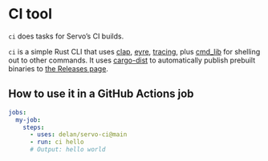 CI tool
=======

`ci` does tasks for Servo’s CI builds.

`ci` is a simple Rust CLI that uses [clap](https://docs.rs/clap/4.5.42/clap/), [eyre](https://docs.rs/eyre/0.6.12/eyre/), [tracing](https://docs.rs/tracing/0.1.41/tracing/), plus [cmd_lib](https://docs.rs/cmd_lib/1.9.6/cmd_lib/) for shelling out to other commands.
It uses [cargo-dist](https://axodotdev.github.io/cargo-dist/) to automatically publish prebuilt binaries to [the Releases page](https://github.com/delan/servo-ci/releases).

## How to use it in a GitHub Actions job

```yaml
jobs:
  my-job:
    steps:
      - uses: delan/servo-ci@main
      - run: ci hello
      # Output: hello world
```
